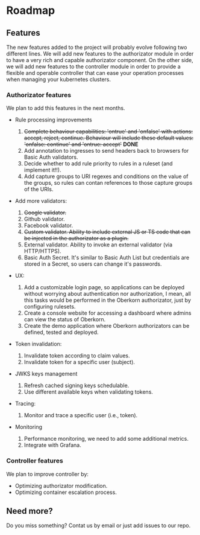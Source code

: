 # Roadmap

## Features
The new features added to the project will probably evolve following two different lines. We will add new features to the authorizator module in order to have a very rich and capable authorizator component. On the other side, we will add new features to the controller module in order to provide a flexible and operable controller that can ease your operation processes when managing your kubernetes clusters. 

### Authorizator features
We plan to add this features in the next months.

  - Rule processing improvements
      1. ~~Complete behaviour capabilities: 'ontrue' and 'onfalse' with actions: accept, reject, continue. Behaviour will include these default values: 'onfalse: continue' and 'ontrue: accept'~~ **DONE**
      1. Add annotation to ingresses to send headers back to browsers for Basic Auth validators.
      2. Decide whether to add rule priority to rules in a ruleset (and implement it!!).
      3. Add capture groups to URI regexes and conditions on the value of the groups, so rules can contan references to those capture groups of the URIs.

  - Add more validators:
      1. ~~Google validator.~~
      2. Github validator.
      3. Facebook validator.
      4. ~~Custom validator. Ability to include external JS or TS code that can be injected in the authorizator as a plugin.~~
      5. External validator. Ability to invoke an external validator (via HTTP/HTTPS).
      6. Basic Auth Secret. It's similar to Basic Auth List but credentials are stored in a Secret, so users can change it's passwords.

  - UX:
      1. Add a customizable login page, so applications can be deployed without worrying about authentication nor authorization, I mean, all this tasks would be performed in the Oberkorn authorizator, just by configuring rulesets.
      2. Create a console website for accessing a dashboard where admins can view the status of Oberkorn.
      3. Create the demo application where Oberkorn authorizators can be defined, tested and deployed.

  - Token invalidation:
      1. Invalidate token according to claim values.
      2. Invalidate token for a specific user (subject).

  - JWKS keys management
      1. Refresh cached signing keys schedulable.
      2. Use different available keys when validating tokens.

  - Tracing:
      1. Monitor and trace a specific user (i.e., token).
      
  - Monitoring
      1. Performance monitoring, we need to add some additional metrics.
      2. Integrate with Grafana.

### Controller features
We plan to improve controller by:

  - Optimizing authorizator modification.
  - Optimizing container escalation process.

## Need more?
Do you miss something? Contat us by email or just add issues to our repo.
